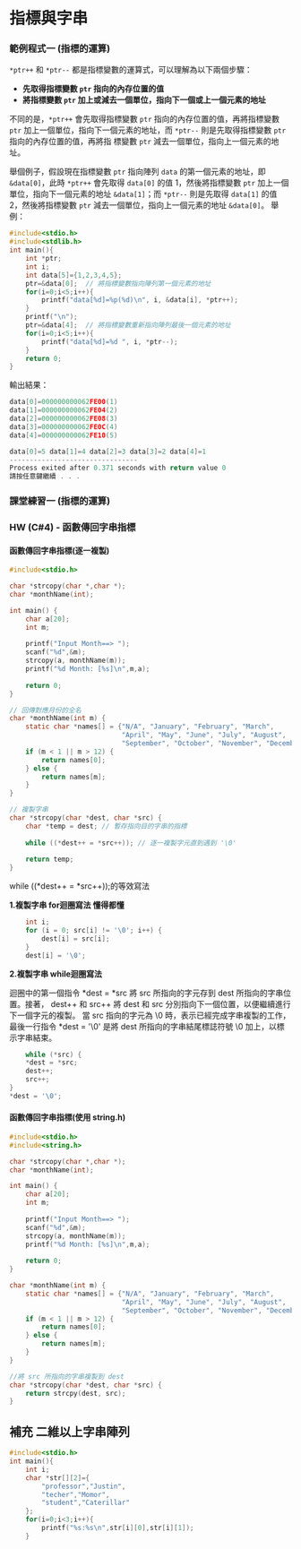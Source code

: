 # 指標與字串


### 範例程式一 (指標的運算)

`*ptr++` 和 `*ptr--` 都是指標變數的運算式，可以理解為以下兩個步驟：  

+ **先取得指標變數 `ptr` 指向的內存位置的值**		
+ **將指標變數 `ptr` 加上或減去一個單位，指向下一個或上一個元素的地址**
	
不同的是，`*ptr++` 會先取得指標變數 `ptr` 指向的內存位置的值，再將指標變數 `ptr` 加上一個單位，指向下一個元素的地址，而 `*ptr--` 則是先取得指標變數 `ptr` 指向的內存位置的值，再將指  標變數 `ptr` 減去一個單位，指向上一個元素的地址。		
		
舉個例子，假設現在指標變數 `ptr` 指向陣列 `data` 的第一個元素的地址，即 `&data[0]`，此時 `*ptr++` 會先取得 `data[0]` 的值 1，然後將指標變數 `ptr` 加上一個單位，指向下一個元素的地址   `&data[1]`；而 `*ptr--` 則是先取得 `data[1]` 的值 2，然後將指標變數 `ptr` 減去一個單位，指向上一個元素的地址 `&data[0]`。	
舉例：
```c
#include<stdio.h>
#include<stdlib.h>
int main(){
	int *ptr;
	int i;
	int data[5]={1,2,3,4,5};
	ptr=&data[0];  // 將指標變數指向陣列第一個元素的地址 
	for(i=0;i<5;i++){
		printf("data[%d]=%p(%d)\n", i, &data[i], *ptr++);
	}
	printf("\n");
	ptr=&data[4];  // 將指標變數重新指向陣列最後一個元素的地址 
	for(i=0;i<5;i++){
		printf("data[%d]=%d ", i, *ptr--);
	}
	return 0;
}
```
輸出結果：
```c
data[0]=000000000062FE00(1)
data[1]=000000000062FE04(2)
data[2]=000000000062FE08(3)
data[3]=000000000062FE0C(4)
data[4]=000000000062FE10(5)

data[0]=5 data[1]=4 data[2]=3 data[3]=2 data[4]=1
--------------------------------
Process exited after 0.371 seconds with return value 0
請按任意鍵繼續 . . .
```
### 課堂練習一 (指標的運算)

### HW (C#4) - 函數傳回字串指標

#### 函數傳回字串指標(逐一複製)
```C
#include<stdio.h>

char *strcopy(char *,char *);
char *monthName(int);

int main() {
    char a[20];
    int m;
    
    printf("Input Month==> ");
    scanf("%d",&m);
    strcopy(a, monthName(m));
    printf("%d Month: [%s]\n",m,a);
    
    return 0;
}

// 回傳對應月份的全名
char *monthName(int m) {
    static char *names[] = {"N/A", "January", "February", "March",
							"April", "May", "June", "July", "August",
						    "September", "October", "November", "December"};
    if (m < 1 || m > 12) {
        return names[0];
    } else {
        return names[m];
    }
}

// 複製字串
char *strcopy(char *dest, char *src) {
    char *temp = dest; // 暫存指向目的字串的指標
    
    while ((*dest++ = *src++)); // 逐一複製字元直到遇到 '\0'
    
    return temp;
}
```
while ((*dest++ = *src++));的等效寫法

**1.複製字串 for迴圈寫法 懂得都懂**		
```C
    int i;
    for (i = 0; src[i] != '\0'; i++) {
        dest[i] = src[i];
    }
    dest[i] = '\0';
```
**2.複製字串 while迴圈寫法**
		
迴圈中的第一個指令 *dest = *src 將 src 所指向的字元存到 dest 所指向的字串位置。接著， dest++ 和 src++ 將 dest 和 src 分別指向下一個位置，以便繼續進行下一個字元的複製。
當 src 指向的字元為 \0 時，表示已經完成字串複製的工作，最後一行指令 *dest = '\0' 是將 dest 所指向的字串結尾標誌符號 \0 加上，以標示字串結束。
```C
    while (*src) {
    *dest = *src;
    dest++;
    src++;
}
*dest = '\0';
```

#### 函數傳回字串指標(使用 string.h)
```C
#include<stdio.h>
#include<string.h>

char *strcopy(char *,char *);
char *monthName(int);

int main() {
    char a[20];
    int m;
    
    printf("Input Month==> ");
    scanf("%d",&m);
    strcopy(a, monthName(m));
    printf("%d Month: [%s]\n",m,a);
    
    return 0;
}

char *monthName(int m) {
    static char *names[] = {"N/A", "January", "February", "March",
							"April", "May", "June", "July", "August",
						    "September", "October", "November", "December"};
    if (m < 1 || m > 12) {
        return names[0];
    } else {
        return names[m];
    }
}

//將 src 所指向的字串複製到 dest 
char *strcopy(char *dest, char *src) {
    return strcpy(dest, src); 
}
```
## 補充 二維以上字串陣列
```C
#include<stdio.h>
int main(){
	int i;
	char *str[][2]={
		"professor","Justin",
		"techer","Momor",
		"student","Caterillar"
	};
	for(i=0;i<3;i++){
		printf("%s:%s\n",str[i][0],str[i][1]);
	}
```

